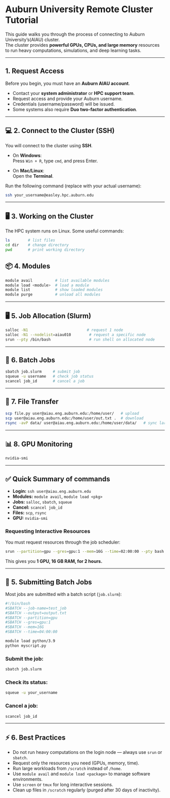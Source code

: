 # Auburn University Remote Cluster Tutorial

This guide walks you through the process of connecting to Auburn University’s(AIAU) cluster.  
The cluster provides **powerful GPUs, CPUs, and large memory** resources to run heavy computations, simulations, and deep learning tasks.

---

## 1. Request Access
Before you begin, you must have an **Auburn AIAU account**.

- Contact your **system administrator** or **HPC support team**.  
- Request access and provide your Auburn username.  
- Credentials (username/password) will be issued.  
- Some systems also require **Duo two-factor authentication**.

---

## 💻 2. Connect to the Cluster (SSH)
You will connect to the cluster using **SSH**.

- On **Windows**:  
  Press `Win + R`, type `cmd`, and press Enter.  

- On **Mac/Linux**:  
  Open the **Terminal**.

Run the following command (replace with your actual username):

```bash
ssh your_username@easley.hpc.auburn.edu

```

---

## 🖥️ 3. Working on the Cluster

The HPC system runs on Linux. Some useful commands:

```bash
ls        # list files
cd dir    # change directory
pwd       # print working directory
```

## 📦 4. Modules
```bash
module avail          # list available modules
module load <module>  # load a module
module list           # show loaded modules
module purge          # unload all modules
```

---

## 🖥️ 5. Job Allocation (Slurm)
```bash
salloc -N1                          # request 1 node
salloc -N1 --nodelist=aiau010        # request a specific node
srun --pty /bin/bash                 # run shell on allocated node
```

---

## 📜 6. Batch Jobs
```bash
sbatch job.slurm     # submit job
squeue -u username   # check job status
scancel job_id       # cancel a job
```

---

## 📂 7. File Transfer
```bash
scp file.py user@aiau.eng.auburn.edu:/home/user/   # upload
scp user@aiau.eng.auburn.edu:/home/user/out.txt .  # download
rsync -avP data/ user@aiau.eng.auburn.edu:/home/user/data/   # sync large datasets
```

---

## 📊 8. GPU Monitoring
```bash
nvidia-smi
```

---



## ✅ Quick Summary of commands
- **Login:** `ssh user@aiau.eng.auburn.edu`
- **Modules:** `module avail`, `module load <pkg>`
- **Jobs:** `salloc`, `sbatch`, `squeue`
- **Cancel:** `scancel job_id`
- **Files:** `scp`, `rsync`
- **GPU:** `nvidia-smi`


### Requesting Interactive Resources

You must request resources through the job scheduler:

```bash
srun --partition=gpu --gres=gpu:1 --mem=16G --time=02:00:00 --pty bash
```

This gives you **1 GPU, 16 GB RAM, for 2 hours.**

---

## 📜 5. Submitting Batch Jobs

Most jobs are submitted with a batch script (`job.slurm`):

```bash
#!/bin/bash
#SBATCH --job-name=test_job
#SBATCH --output=output.txt
#SBATCH --partition=gpu
#SBATCH --gres=gpu:1
#SBATCH --mem=16G
#SBATCH --time=04:00:00

module load python/3.9
python myscript.py
```

### Submit the job:
```bash
sbatch job.slurm
```

### Check its status:
```bash
squeue -u your_username
```

### Cancel a job:
```bash
scancel job_id
```

---

## ⚡ 6. Best Practices

- Do not run heavy computations on the login node — always use `srun` or `sbatch`.
- Request only the resources you need (GPUs, memory, time).
- Run large workloads from `/scratch` instead of `/home`.
- Use `module avail` and `module load <package>` to manage software environments.
- Use `screen` or `tmux` for long interactive sessions.
- Clean up files in `/scratch` regularly (purged after 30 days of inactivity).
